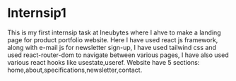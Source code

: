 # Internsip1
This is my first internsip task at Ineubytes where I ahve to make a landing page for product portfolio website.
Here I have used react js framework, along with e-mail js for newsletter sign-up, I have used tailwind css 
and used react-router-dom to navigate between various pages, I have also used various react hooks like 
usestate,useref. Website have 5 sections: home,about,specifications,newsletter,contact.  
